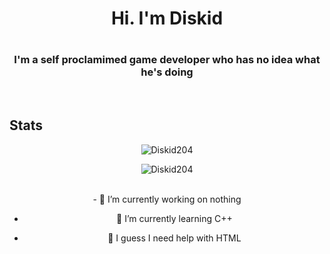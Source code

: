 <h1 align ="center"> Hi. I'm Diskid<h1>
<h3 align="center">  I'm a self proclamimed game developer who has no idea what he's doing </h3>
<br>
<div align="center">
<h2 align="left">Stats</h2>
<p><img src="https://github-readme-stats.vercel.app/api/?username=Diskid204&theme=tokyonight&hide_border=true&hide_title=true&count_private=true" alt="Diskid204" /></p>
<p><img src="https://github-readme-streak-stats.herokuapp.com/?user=Diskid204&theme=tokyonight" alt="Diskid204" /></p><br>
- 🔭 I’m currently working on nothing
  
- 🌱 I’m currently learning C++
 
- 🤔 I guess I need help with HTML
 


<!--
**Diskid204/Diskid204** is a ✨ _special_ ✨ repository because its `README.md` (this file) appears on your GitHub profile.

Here are some ideas to get you started:

- 🔭 I’m currently working on ...
- 🌱 I’m currently learning ...
- 👯 I’m looking to collaborate on ...
- 🤔 I’m looking for help with ...
- 💬 Ask me about ...
- 📫 How to reach me: ...
- 😄 Pronouns: ...
- ⚡ Fun fact: ...
-->
